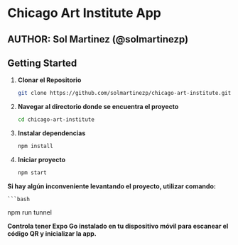 # Chicago Art Institute App

## AUTHOR: Sol Martinez (@solmartinezp)

## Getting Started

1. **Clonar el Repositorio**

   ```bash
   git clone https://github.com/solmartinezp/chicago-art-institute.git

2. **Navegar al directorio donde se encuentra el proyecto**

   ```bash
   cd chicago-art-institute

3. **Instalar dependencias**

    ```bash
   npm install 

4. **Iniciar proyecto**
    
    ```bash
   npm start

**Si hay algún inconveniente levantando el proyecto, utilizar comando:**
    
    ```bash
   npm run tunnel

**Controla tener Expo Go instalado en tu dispositivo móvil para escanear el código QR y inicializar la app.**
